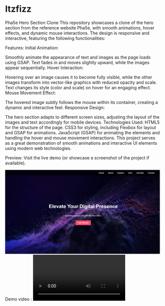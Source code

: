 # Itzfizz
Pha5e Hero Section Clone This repository showcases a clone of the hero section from the reference website Pha5e, with smooth animations, hover effects, and dynamic mouse interactions.
The design is responsive and interactive, featuring the following functionalities:

Features:
Initial Animation:

Smoothly animate the appearance of text and images as the page loads using GSAP.
Text fades in and moves slightly upward, while the images appear sequentially.
Hover Interaction:

Hovering over an image causes it to become fully visible, while the other images transform into vector-like graphics with reduced opacity and scale.
Text changes its style (color and scale) on hover for an engaging effect.
Mouse Movement Effect:

The hovered image subtly follows the mouse within its container, creating a dynamic and interactive feel.
Responsive Design:

The hero section adapts to different screen sizes, adjusting the layout of the images and text accordingly for mobile devices.
Technologies Used:
HTML5 for the structure of the page.
CSS3 for styling, including Flexbox for layout and GSAP for animations.
JavaScript (GSAP) for animating the elements and handling the hover and mouse movement interactions.
This project serves as a great demonstration of smooth animations and interactive UI elements using modern web technologies.

Preview:
Visit the live demo (or showcase a screenshot of the project if available).

![image alt](https://github.com/sridinesh04/Itzfizz/blob/2ad92c1058c17d7639297c7e4edaf5a5dbec6d75/Screenshot%202025-02-17%20190331.png)
Demo video :
![video_alt](https://github.com/sridinesh04/Itzfizz/blob/9a69c79be7668e8536b2a8c49335766efc9c74ab/Screen%20Recording%202025-02-17%20190311.mp4)
